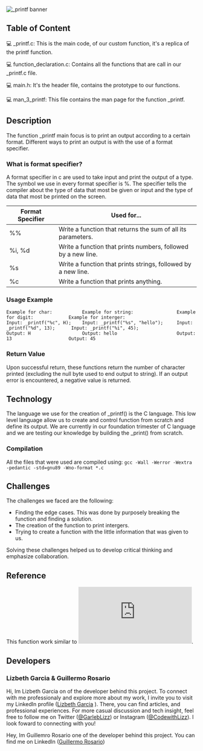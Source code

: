 ![_printf banner](https://user-images.githubusercontent.com/96942307/201234320-27b3afa1-900a-49ee-920d-7605688034c1.png)

## Table of Content
:computer: _printf.c: This is the main code, of our custom function, it's a replica of the printf function.

:computer: function_declaration.c: Contains all the functions that are call in our _printf.c file.

:computer: main.h: It's the header file, contains the prototype to our functions.

:computer: man_3_printf: This file contains the man page for the function _printf.

## Description

The function _printf main focus is to print an output according to a certain format. Different ways to print an output is with the use of a format specifier.

### What is format specifier?

A format specifier in c are used to take input and print the output of a type. The symbol we use in every format specifier is %. The specifier tells the compiler about the type of data that most be given or input and the type of data that most be printed on the screen.

| Format Specifier | Used for...                                                   |
|------------------|---------------------------------------------------------------|
| %%               | Write a function that returns the sum of all its parameters.  |
| %i, %d           | Write a function that prints numbers, followed by a new line. |
| %s               | Write a function that prints strings, followed by a new line. |
| %c               | Write a function that prints anything.                        |

### Usage Example
```
Example for char:           Example for string:                Example for digit:             Example for interger:
Input: _printf("%c", H);    Input: _printf("%s", "hello");     Input: _printf("%d", 13);      Input: _printf("%i", 45);
Output: H                   Output: hello                      Output: 13                     Output: 45
```
### Return Value
Upon successful return, these functions return the number of character printed (excluding the null byte used to end output to string). If an output error is encountered, a negative value is returned.

## Technology

The language we use for the creation of _printf() is the C language. This low level language allow us to create and control function from scratch and define its output. We are currently in our foundation trimester of C language and we are testing our knowledge by building the _print() from scratch.

### Compilation
All the files that were used are compiled using:
`gcc -Wall -Werror -Wextra -pedantic -std=gnu89 -Wno-format *.c`

## Challenges
The challenges we faced are the following:

* Finding the edge cases. This was done by purposely breaking the function and finding a solution.
* The creation of the function to print intergers.
* Trying to create a function with the little information that was given to us. 

Solving these challenges helped us to develop critical thinking and emphasize collaboration.

## Reference
This function work similar to ![printf(3)](https://man7.org/linux/man-pages/man3/printf.3.html). 

## Developers
### Lizbeth Garcia & Guillermo Rosario
Hi, Im Lizbeth Garcia on of the developer behind this project. To connect with me professionaly and explore more about my work, I invite you to visit my LinkedIn profile ([Lizbeth Garcia](https://www.linkedin.com/in/lizbeth-garcia-53657a22a?lipi=urn%3Ali%3Apage%3Ad_flagship3_profile_view_base_contact_details%3B0ioxuQ4BQy2Z%2Fclq%2BYgMvQ%3D%3D) ). There, you can find articles, and professional experiences. For more casual discussion and tech insight, feel free to follow me on Twitter ([@GarlebLizz](https://twitter.com/GarlebLizz)) or Instagram ([@CodewithLizz](https://www.instagram.com/codewithlizz/)). I look foward to connecting with you!

Hey, Im Guillemro Rosario one of the developer behind this project. You can find me on LinkedIn ([Guillermo Rosario](https://www.linkedin.com/in/guillermo-rosario-torres-085195133?lipi=urn%3Ali%3Apage%3Ad_flagship3_profile_view_base_contact_details%3BNvRmi8XQRLGEKejp6cXQ8Q%3D%3D))
